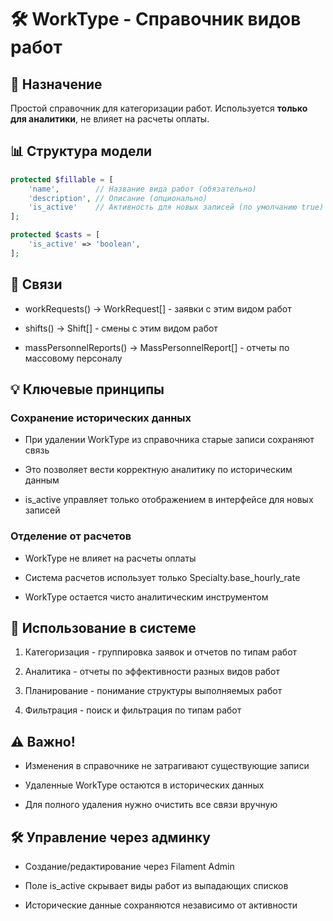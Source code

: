# 🛠️ WorkType - Справочник видов работ

## 🎯 Назначение
Простой справочник для категоризации работ. Используется **только для аналитики**, не влияет на расчеты оплаты.

## 📊 Структура модели
```php
protected $fillable = [
    'name',        // Название вида работ (обязательно)
    'description', // Описание (опционально)
    'is_active'    // Активность для новых записей (по умолчанию true)
];

protected $casts = [
    'is_active' => 'boolean',
];
```

## 🔗 Связи

* workRequests() → WorkRequest[] - заявки с этим видом работ

* shifts() → Shift[] - смены с этим видом работ

* massPersonnelReports() → MassPersonnelReport[] - отчеты по массовому персоналу

## 💡 Ключевые принципы

### Сохранение исторических данных

* При удалении WorkType из справочника старые записи сохраняют связь

* Это позволяет вести корректную аналитику по историческим данным

* is_active управляет только отображением в интерфейсе для новых записей

### Отделение от расчетов

* WorkType не влияет на расчеты оплаты

* Система расчетов использует только Specialty.base_hourly_rate

* WorkType остается чисто аналитическим инструментом

## 🎯 Использование в системе

1. Категоризация - группировка заявок и отчетов по типам работ

2. Аналитика - отчеты по эффективности разных видов работ

3. Планирование - понимание структуры выполняемых работ

4. Фильтрация - поиск и фильтрация по типам работ

## ⚠️ Важно!

* Изменения в справочнике не затрагивают существующие записи

* Удаленные WorkType остаются в исторических данных

* Для полного удаления нужно очистить все связи вручную

## 🛠️ Управление через админку

* Создание/редактирование через Filament Admin

* Поле is_active скрывает виды работ из выпадающих списков

* Исторические данные сохраняются независимо от активности
